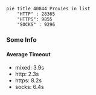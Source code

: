 
```mermaid
pie title 40844 Proxies in list
    "HTTP" : 28365
    "HTTPS": 9855
    "SOCKS" : 9296
```

### Some Info
#### Average Timeout

- mixed: 3.9s
- http: 2.3s
- https: 8.2s
- socks: 6.4s